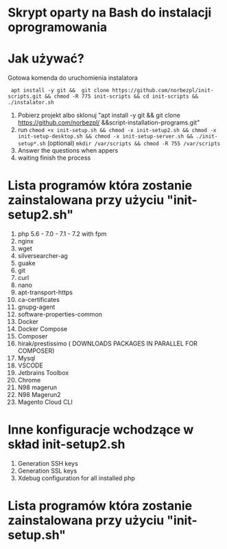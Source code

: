 # Skrypt oparty na Bash do instalacji oprogramowania
# Jak używać?
Gotowa komenda do uruchomienia instalatora 
```
 apt install -y git &&  git clone https://github.com/norbezpl/init-scripts.git && chmod -R 775 init-scripts && cd init-scripts && ./instalator.sh
 ```
1. Pobierz projekt albo sklonuj "apt install -y git && git clone https://github.com/norbezpl/ &&script-installation-programs.git"
2. run ``chmod +x init-setup.sh && chmod -x init-setup2.sh && chmod -x init-setup-desktop.sh && chmod -x init-setup-server.sh && ./init-setup*.sh``
(optional) ``mkdir /var/scripts && chmod -R 755 /var/scripts``
4. Answer the questions when appers
5. waiting finish the process

#  Lista programów która zostanie zainstalowana przy użyciu "init-setup2.sh"

1. php 5.6 - 7.0 - 7.1 - 7.2 with fpm
3. nginx 
4. wget 
5. silversearcher-ag 
6. guake 
7. git 
8. curl 
9. nano 
10. apt-transport-https 
11. ca-certificates 
12. gnupg-agent 
13. software-properties-common
14. Docker
15. Docker Compose
16. Composer
17.  hirak/prestissimo ( DOWNLOADS PACKAGES IN PARALLEL FOR COMPOSER)
18. Mysql
19. VSCODE
20. Jetbrains Toolbox
21. Chrome
22. N98 magerun
23. N98 Magerun2
24. Magento Cloud CLI

# Inne konfiguracje wchodzące w skład init-setup2.sh

1. Generation SSH keys
2. Generation SSL keys
3. Xdebug configuration for all installed php

#  Lista programów która zostanie zainstalowana przy użyciu "init-setup.sh"


